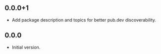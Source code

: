 ## 0.0.0+1

- Add package description and topics for better pub.dev discoverability.

## 0.0.0

- Initial version.
